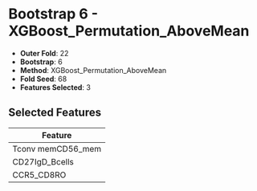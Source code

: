 # Bootstrap 6 - XGBoost_Permutation_AboveMean

- **Outer Fold**: 22
- **Bootstrap**: 6
- **Method**: XGBoost_Permutation_AboveMean
- **Fold Seed**: 68
- **Features Selected**: 3

## Selected Features

| Feature |
|---------|
| Tconv memCD56_mem |
| CD27IgD_Bcells |
| CCR5_CD8RO |
